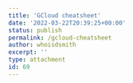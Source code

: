 ```yaml
---
title: 'GCloud cheatsheet'
date: '2022-03-22T20:39:25+00:00'
status: publish
permalink: /gcloud-cheatsheet
author: whoisdsmith
excerpt: ''
type: attachment
id: 69
---
```

<!DOCTYPE html PUBLIC "-//W3C//DTD HTML 4.0 Transitional//EN" "http://www.w3.org/TR/REC-html40/loose.dtd">
<?xml encoding="UTF-8">

